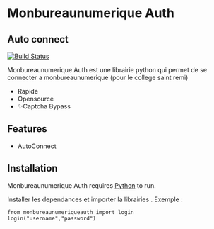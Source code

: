 # Monbureaunumerique Auth
## Auto connect


[![Build Status](https://travis-ci.org/joemccann/dillinger.svg?branch=master)](https://travis-ci.org/joemccann/dillinger)

Monbureaunumerique Auth est une librairie python qui permet de se connecter a monbureaunumerique (pour le college saint remi)

- Rapide
- Opensource
- ✨Captcha Bypass

## Features

- AutoConnect

## Installation

Monbureaunumerique Auth requires [Python](https://www.python.org/) to run.

Installer les dependances et importer la librairies .
Exemple : 

```example
from monbureaunumeriqueauth import login
login("username","password")
```




